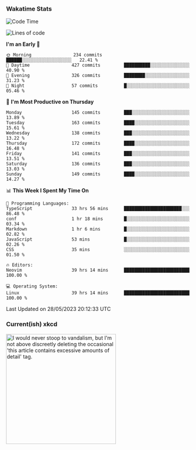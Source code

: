 ### Wakatime Stats
<!--START_SECTION:waka-->
![Code Time](http://img.shields.io/badge/Code%20Time-1%2C722%20hrs%2037%20mins-blue)

![Lines of code](https://img.shields.io/badge/From%20Hello%20World%20I%27ve%20Written-658.7%20thousand%20lines%20of%20code-blue)

**I'm an Early 🐤** 

```text
🌞 Morning                234 commits         ██████░░░░░░░░░░░░░░░░░░░   22.41 % 
🌆 Daytime                427 commits         ██████████░░░░░░░░░░░░░░░   40.90 % 
🌃 Evening                326 commits         ████████░░░░░░░░░░░░░░░░░   31.23 % 
🌙 Night                  57 commits          █░░░░░░░░░░░░░░░░░░░░░░░░   05.46 % 
```
📅 **I'm Most Productive on Thursday** 

```text
Monday                   145 commits         ███░░░░░░░░░░░░░░░░░░░░░░   13.89 % 
Tuesday                  163 commits         ████░░░░░░░░░░░░░░░░░░░░░   15.61 % 
Wednesday                138 commits         ███░░░░░░░░░░░░░░░░░░░░░░   13.22 % 
Thursday                 172 commits         ████░░░░░░░░░░░░░░░░░░░░░   16.48 % 
Friday                   141 commits         ███░░░░░░░░░░░░░░░░░░░░░░   13.51 % 
Saturday                 136 commits         ███░░░░░░░░░░░░░░░░░░░░░░   13.03 % 
Sunday                   149 commits         ████░░░░░░░░░░░░░░░░░░░░░   14.27 % 
```


📊 **This Week I Spent My Time On** 

```text
💬 Programming Languages: 
TypeScript               33 hrs 56 mins      ██████████████████████░░░   86.48 % 
conf                     1 hr 18 mins        █░░░░░░░░░░░░░░░░░░░░░░░░   03.34 % 
Markdown                 1 hr 6 mins         █░░░░░░░░░░░░░░░░░░░░░░░░   02.82 % 
JavaScript               53 mins             █░░░░░░░░░░░░░░░░░░░░░░░░   02.26 % 
CSS                      35 mins             ░░░░░░░░░░░░░░░░░░░░░░░░░   01.50 % 

🔥 Editors: 
Neovim                   39 hrs 14 mins      █████████████████████████   100.00 % 

💻 Operating System: 
Linux                    39 hrs 14 mins      █████████████████████████   100.00 % 
```


 Last Updated on 28/05/2023 20:12:33 UTC
<!--END_SECTION:waka-->

### Current(ish) xkcd
<a id="xkcd-a" title="I would never stoop to vandalism, but I'm not above discreetly deleting the occasional 'this article contains excessive amounts of detail' tag." href="https://www.xkcd.com" target="_blank">
        <img align="center" id="xkcd-img" src="https://imgs.xkcd.com/comics/wikipedia_article_titles.png" alt="I would never stoop to vandalism, but I'm not above discreetly deleting the occasional 'this article contains excessive amounts of detail' tag." height=300 />
</a>
